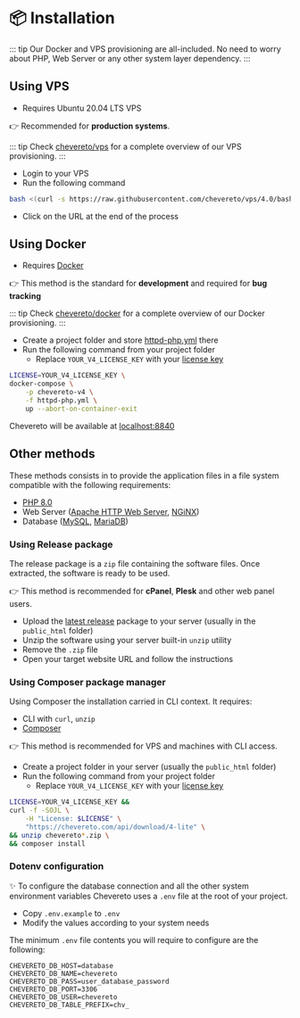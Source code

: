 # 📦 Installation

::: tip
Our Docker and VPS provisioning are all-included. No need to worry about PHP, Web Server or any other system layer dependency.
:::

## Using VPS

* Requires Ubuntu 20.04 LTS VPS

👉 Recommended for **production systems**.

::: tip
Check [chevereto/vps](https://github.com/chevereto/vps) for a complete overview of our VPS provisioning.
:::

* Login to your VPS
* Run the following command

```sh
bash <(curl -s https://raw.githubusercontent.com/chevereto/vps/4.0/bash.sh)
```

* Click on the URL at the end of the process

## Using Docker

* Requires [Docker](https://docs.docker.com/get-docker/)

👉 This method is the standard for **development** and required for **bug tracking**

::: tip
Check [chevereto/docker](https://github.com/chevereto/docker) for a complete overview of our Docker provisioning.
:::

* Create a project folder and store [httpd-php.yml](https://raw.githubusercontent.com/chevereto/docker/4.0/httpd-php.yml) there
* Run the following command from your project folder
  * Replace `YOUR_V4_LICENSE_KEY` with your [license key](https://chevereto.com/panel/license)

```sh
LICENSE=YOUR_V4_LICENSE_KEY \
docker-compose \
    -p chevereto-v4 \
    -f httpd-php.yml \
    up --abort-on-container-exit
```

Chevereto will be available at [localhost:8840](http://localhost:8840)

## Other methods

These methods consists in to provide the application files in a file system compatible with the following requirements:

* [PHP 8.0](https://www.php.net/releases/8.0)
* Web Server ([Apache HTTP Web Server](https://httpd.apache.org/), [NGiNX](https://nginx.org/))
* Database ([MySQL](https://www.mysql.com/), [MariaDB](https://mariadb.org/))

### Using Release package

The release package is a `zip` file containing the software files. Once extracted, the software is ready to be used.

👉 This method is recommended for **cPanel**, **Plesk** and other web panel users.

* Upload the [latest release](https://chevereto.com/panel/downloads) package to your server (usually in the `public_html` folder)
* Unzip the software using your server built-in `unzip` utility
* Remove the `.zip` file
* Open your target website URL and follow the instructions

### Using Composer package manager

Using Composer the installation carried in CLI context. It requires:

* CLI with `curl`, `unzip`
* [Composer](https://getcomposer.org/)

👉 This method is recommended for VPS and machines with CLI access.

* Create a project folder in your server (usually the `public_html` folder)
* Run the following command from your project folder
  * Replace `YOUR_V4_LICENSE_KEY` with your [license key](https://chevereto.com/panel/license)

```sh
LICENSE=YOUR_V4_LICENSE_KEY &&
curl -f -SOJL \
    -H "License: $LICENSE" \
    "https://chevereto.com/api/download/4-lite" \
&& unzip chevereto*.zip \
&& composer install
```

### Dotenv configuration

✨ To configure the database connection and all the other system environment variables Chevereto uses a `.env` file at the root of your project.

* Copy `.env.example` to `.env`
* Modify the values according to your system needs

The minimum `.env` file contents you will require to configure are the following:

```plain
CHEVERETO_DB_HOST=database
CHEVERETO_DB_NAME=chevereto
CHEVERETO_DB_PASS=user_database_password
CHEVERETO_DB_PORT=3306
CHEVERETO_DB_USER=chevereto
CHEVERETO_DB_TABLE_PREFIX=chv_
```

